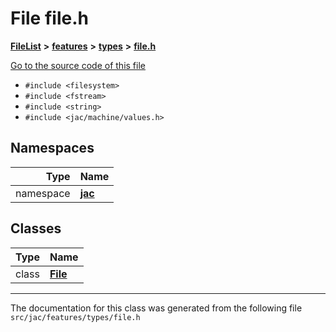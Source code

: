 

# File file.h



[**FileList**](files.md) **>** [**features**](dir_6f95e06b732314161804ab1ef73c9681.md) **>** [**types**](dir_7e10f281dae724a55a0e1ba0acd02229.md) **>** [**file.h**](file_8h.md)

[Go to the source code of this file](file_8h_source.md)



* `#include <filesystem>`
* `#include <fstream>`
* `#include <string>`
* `#include <jac/machine/values.h>`













## Namespaces

| Type | Name |
| ---: | :--- |
| namespace | [**jac**](namespacejac.md) <br> |


## Classes

| Type | Name |
| ---: | :--- |
| class | [**File**](classjac_1_1File.md) <br> |



















































------------------------------
The documentation for this class was generated from the following file `src/jac/features/types/file.h`

